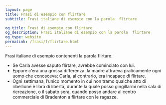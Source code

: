 ```yaml
---
layout: page
title: Frasi di esempio con flirtare 
subtitle: Frasi italiane di esempio con la parola  flirtare

og_title: Frasi di esempio con flirtare 
og_description: Frasi italiane di esempio con la parola  flirtare
og_type: website
permalink: /frasi/f/flirtare.html
---
```


Frasi italiane di esempio contenenti la parola flirtare:


- Se Carla avesse saputo flirtare, avrebbe cominciato con lui.
- Eppure c’era una grossa differenza: la madre attraeva praticamente ogni uomo che conosceva; Carla, al contrario, era incapace di flirtare.
- Ogni settimana, l’unico momento in cui non tramo qualche atto di ribellione è l’ora di libertà, durante la quale posso gingillarmi nella sala di ricreazione, o il sabato sera, quando posso andare al centro commerciale di Bradenton a flirtare con le ragazze.
